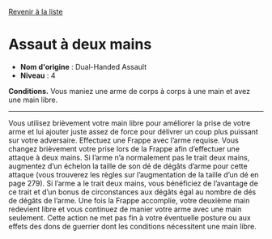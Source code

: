[Revenir à la liste](..)

# Assaut à deux mains

 * **Nom d'origine** : Dual-Handed Assault
 * **Niveau** : 4


<p><strong>Conditions.</strong> Vous maniez une arme de corps à corps à une main et avez une main libre.</p>
<hr>
<p>Vous utilisez brièvement votre main libre pour améliorer la prise de votre arme et lui ajouter juste assez de force pour délivrer un coup plus puissant sur votre adversaire. Effectuez une Frappe avec l’arme requise. Vous changez brièvement votre prise lors de la Frappe afin d’effectuer une attaque à deux mains. Si l’arme n’a normalement pas le trait deux mains, augmentez d’un échelon la taille de son dé de dégâts d’arme pour cette attaque (vous trouverez les règles sur l’augmentation de la taille d’un dé en page 279). Si l’arme a le trait deux mains, vous bénéficiez de l’avantage de ce trait et d’un bonus de circonstances aux dégâts égal au nombre de dés de dégâts de l’arme. Une fois la Frappe accomplie, votre deuxième main redevient libre et vous continuez de manier votre arme avec une main seulement. Cette action ne met pas fin à votre éventuelle posture ou aux effets des dons de guerrier dont les conditions nécessitent une main libre.</p>